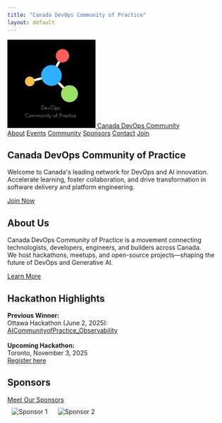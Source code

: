 ```yaml
---
title: "Canada DevOps Community of Practice"
layout: default
---
```


<nav class="ortelius-nav">
  <div class="nav-container">
    <a href="index.md" class="nav-logo">
      <img src="assets/logo.png" alt="Canada DevOps Logo" />
      <span>Canada DevOps Community</span>
    </a>
    <div class="nav-links">
      <a href="about.md">About</a>
      <a href="events.md">Events</a>
      <a href="community.md">Community</a>
      <a href="sponsors.md">Sponsors</a>
      <a href="contact.md">Contact</a>
      <a href="join.md" class="nav-cta">Join</a>
    </div>
  </div>
</nav>

<section class="hero">
  <h1>Canada DevOps Community of Practice</h1>
  <p>Welcome to Canada's leading network for DevOps and AI innovation.<br>
  Accelerate learning, foster collaboration, and drive transformation in software delivery and platform engineering.</p>
  <a href="join.md" class="nav-cta">Join Now</a>
</section>

<section class="main-sections">
  <div class="section-block">
    <h2>About Us</h2>
    <p>
      Canada DevOps Community of Practice is a movement connecting technologists, developers, engineers, and builders across Canada.<br>
      We host hackathons, meetups, and open-source projects—shaping the future of DevOps and Generative AI.
    </p>
    <a href="about.md" class="section-link">Learn More</a>
  </div>
  <div class="section-block">
    <h2>Hackathon Highlights</h2>
    <p>
      <strong>Previous Winner:</strong><br>
      Ottawa Hackathon (June 2, 2025):<br>
      <a href="https://github.com/CanadaDevOpsCommunity2025/AICommunityofPractice_Observability">AICommunityofPractice_Observability</a>
      <br><br>
      <strong>Upcoming Hackathon:</strong><br>
      Toronto, November 3, 2025<br>
      <a href="https://lnkd.in/gTC24_5P">Register here</a>
    </p>
  </div>
  <div class="section-block">
    <h2>Sponsors</h2>
    <a href="sponsors.md" class="section-link">Meet Our Sponsors</a>
    <div style="margin-top:10px;">
      <img src="assets/sponsor1.png" alt="Sponsor 1" style="height:48px; margin:0 10px;">
      <img src="assets/sponsor2.png" alt="Sponsor 2" style="height:48px; margin:0 10px;">
    </div>
  </div>
</section>
